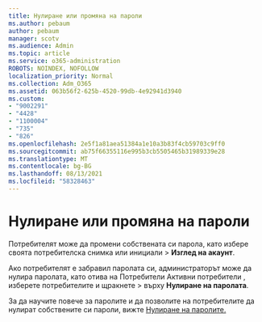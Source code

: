 ```yaml
---
title: Нулиране или промяна на пароли
ms.author: pebaum
author: pebaum
manager: scotv
ms.audience: Admin
ms.topic: article
ms.service: o365-administration
ROBOTS: NOINDEX, NOFOLLOW
localization_priority: Normal
ms.collection: Adm_O365
ms.assetid: 063b56f2-625b-4520-99db-4e92941d3940
ms.custom:
- "9002291"
- "4428"
- "1100004"
- "735"
- "826"
ms.openlocfilehash: 2e5f1a81aea51384a1e10a3b83f4cb59703c9ff0
ms.sourcegitcommit: ab75f66355116e995b3cb5505465b31989339e28
ms.translationtype: MT
ms.contentlocale: bg-BG
ms.lasthandoff: 08/13/2021
ms.locfileid: "58328463"
---
```

# <a name="reset-or-change-passwords"></a>Нулиране или промяна на пароли

Потребителят може да промени собствената си парола, като избере своята потребителска снимка или инициали > **Изглед на акаунт**.
  
Ако потребителят е забравил паролата си, администраторът може да нулира паролата, като отива на Потребители Активни потребители , изберете потребителите и щракнете  >  [](https://portal.office.com/adminportal/home#/users)върху **Нулиране на паролата**.
  
За да научите повече за паролите и да позволите на потребителите да нулират собствените си пароли, вижте [Нулиране на паролите.](https://docs.microsoft.com/microsoft-365/admin/add-users/reset-passwords)
